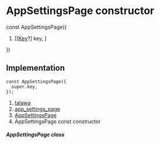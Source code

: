 
<div>

# AppSettingsPage constructor

</div>


const AppSettingsPage({

1.  [[[Key](https://api.flutter.dev/flutter/foundation/Key-class.html)?]
    key, ]

})



## Implementation

``` language-dart
const AppSettingsPage({
  super.key,
});
```







1.  [talawa](../../index.html)
2.  [app_settings_page](../../views_after_auth_screens_app_settings_app_settings_page/)
3.  [AppSettingsPage](../../views_after_auth_screens_app_settings_app_settings_page/AppSettingsPage-class.html)
4.  AppSettingsPage const constructor

##### AppSettingsPage class







